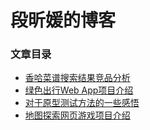 # 段昕媛的博客   

### 文章目录
- [香哈菜谱搜索结果竞品分析](XiangHa/XiangHaComptitionProduct.md)
- [绿色出行Web App项目介绍](Garden/garden.md)  
- [对于原型测试方法的一些感悟](testFeedback/testFeedback.md)
- [地图探索网页游戏项目介绍](FLP/FLP.md)  